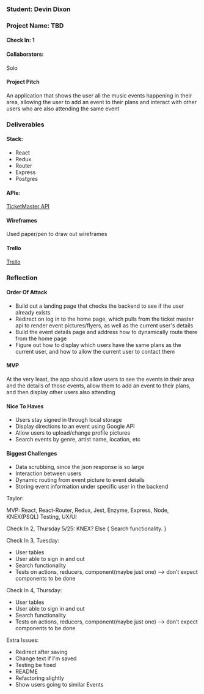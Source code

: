 ### Student: Devin Dixon

### Project Name: TBD

#### Check In: 1  

#### Collaborators:  
Solo

#### Project Pitch  
An application that shows the user all the music events happening in their area, allowing the user to
add an event to their plans and interact with other users who are also attending the same event

### Deliverables  

#### Stack:
* React
* Redux
* Router
* Express
* Postgres

#### APIs:  
[TicketMaster API](http://developer.ticketmaster.com/products-and-docs/apis/getting-started/)

#### Wireframes  
Used paper/pen to draw out wireframes

#### Trello
[Trello](https://trello.com/b/sSlNNNOu/personal-project)  

### Reflection  

#### Order Of Attack  
* Build out a landing page that checks the backend to see if the user already exists
* Redirect on log in to the home page, which pulls from the ticket master api to render event pictures/flyers, as well as the current user's details
* Build the event details page and address how to dynamically route there from the home page
* Figure out how to display which users have the same plans as the current user, and how to allow the current user to contact them

#### MVP
At the very least, the app should allow users to see the events in their area and the details of those events, allow them to add an event to their plans, and then display other users also attending

#### Nice To Haves   
* Users stay signed in through local storage
* Display directions to an event using Google API
* Allow users to upload/change profile pictures
* Search events by genre, artist name, location, etc

#### Biggest Challenges  
* Data scrubbing, since the json response is so large
* Interaction between users
* Dynamic routing from event picture to event details
* Storing event information under specific user in the backend

Taylor:

MVP:
React, React-Router, Redux, Jest, Enzyme, Express, Node, KNEX(PSQL)
Testing, UX/UI

Check In 2, Thursday 5/25:
KNEX?
Else {
  Search functionality.
}

Check In 3, Tuesday:
- User tables
- User able to sign in and out
- Search functionality
- Tests on actions, reducers, component(maybe just one) —> don’t expect components to be done

Check In 4, Thursday:
- User tables
- User able to sign in and out
- Search functionality
- Tests on actions, reducers, component(maybe just one) —> don’t expect components to be done

Extra Issues:
* Redirect after saving
* Change text if I'm saved
* Testing be fixed
* README
* Refactoring slightly
* Show users going to similar Events
